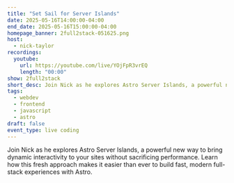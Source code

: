 ```yaml
---
title: "Set Sail for Server Islands"
date: 2025-05-16T14:00:00-04:00
end_date: 2025-05-16T15:00:00-04:00
homepage_banner: 2full2stack-051625.png
host:
  - nick-taylor
recordings:
  youtube:
    url: https://youtube.com/live/YOjFpR3vrEQ
    length: "00:00"
show: 2full2stack
short_desc: Join Nick as he explores Astro Server Islands, a powerful new way to bring dynamic interactivity to your sites without sacrificing performance. Learn how this fresh approach makes it easier than ever to build fast, modern full-stack experiences with Astro.
tags:
  - webdev
  - frontend
  - javascript
  - astro
draft: false
event_type: live coding
---
```


Join Nick as he explores Astro Server Islands, a powerful new way to bring dynamic interactivity to your sites without sacrificing performance. Learn how this fresh approach makes it easier than ever to build fast, modern full-stack experiences with Astro.
